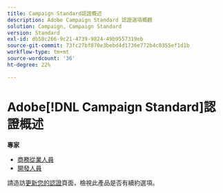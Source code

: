```yaml
---
title: Campaign Standard認證概述
description: Adobe Campaign Standard 認證選項概觀
solution: Campaign, Campaign Standard
version: Standard
exl-id: db58c266-9c21-4739-9824-49b9557319eb
source-git-commit: 73fc27bf870e3bebd4d1736e772b4c8355ef1d1b
workflow-type: tm+mt
source-wordcount: '36'
ht-degree: 22%

---
```


# Adobe[!DNL Campaign Standard]認證概述

**專家**

* [商務從業人員](/help/certifications/acs/acs-e-business.md) <!--AD0-E307-->
* [開發人員](/help/certifications/acs/acs-e-developer.md) <!--AD0-E306-->

請造訪[更新您的認證](/help/certifications/renew.md)頁面，檢視此產品是否有續約選項。
